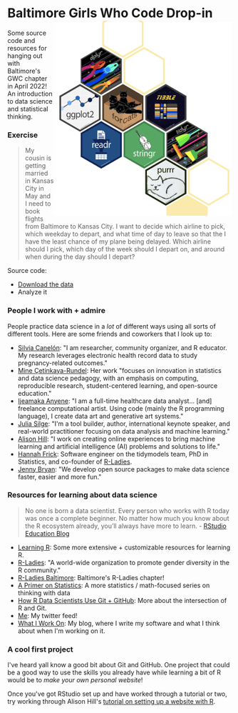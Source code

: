 # Baltimore Girls Who Code Drop-in <img src="hexes.png" align="right" width="400" />

Some source code and resources for hanging out with Baltimore's GWC chapter in April 2022! An introduction to data science and statistical thinking.

### Exercise

> My cousin is getting married in Kansas City in May and I need to book flights from Baltimore to Kansas City. I want to decide which airline to pick, which weekday to depart, and what time of day to leave so that the I have the least chance of my plane being delayed. Which airline should I pick, which day of the week should I depart on, and around when during the day should I depart?

Source code:

* [Download the data](https://github.com/simonpcouch/gwc-bmore-2022/blob/master/source/grad_data.md)
* Analyze it

### People I work with + admire

People practice data science in a _lot_ of different ways using all sorts of different tools. Here are some friends and coworkers that I look up to:

* [Silvia Canelón](https://www.silviacanelon.com/): "I am researcher, community organizer, and R educator. My research leverages electronic health record data to study pregnancy-related outcomes."
* [Mine Çetinkaya-Rundel](https://mine-cr.com/): Her work "focuses on innovation in statistics and data science pedagogy, with an emphasis on computing, reproducible research, student-centered learning, and open-source education."
* [Ijeamaka Anyene](https://ijeamaka.art/portfolio/): "I am a full-time healthcare data analyst... [and] freelance computational artist. Using code (mainly the R programming language), I create data art and generative art systems."
* [Julia Silge](https://juliasilge.com/): "I'm a tool builder, author, international keynote speaker, and real-world practitioner focusing on data analysis and machine learning."
* [Alison Hill](https://www.apreshill.com/): "I work on creating online experiences to bring machine learning and artificial intelligence (AI) problems and solutions to life."
* [Hannah Frick](https://www.frick.ws/): Software engineer on the tidymodels team, PhD in Statistics, and co-founder of [R-Ladies](https://rladies.org/).
* [Jenny Bryan](https://jennybryan.org/): "We develop open source  packages to make data science faster, easier and more fun."

### Resources for learning about data science

> No one is born a data scientist. Every person who works with R today was once a complete beginner. No matter how much you know about the R ecosystem already, you’ll always have more to learn. - [RStudio Education Blog](https://education.rstudio.com/)

* [Learning R](https://education.rstudio.com/learn/): Some more extensive + customizable resources for learning R.
* [R-Ladies](https://rladies.org/): "A world-wide organization to promote gender diversity in the R community."
* [R-Ladies Baltimore](https://rladies-baltimore.github.io/): Baltimore's R-Ladies chapter!
* [A Primer on Statistics](https://tinystats.github.io/teacups-giraffes-and-statistics/index.html): A more statistics / math-focused series on thinking with data
* [How R Data Scientists Use Git + GitHub](https://happygitwithr.com/): More about the intersection of R and Git.
* [Me](https://twitter.com/simonpcouch): My twitter feed!
* [What I Work On](https://blog.simonpcouch.com/): My blog, where I write my software and what I think about when I'm working on it.


### A cool first project

I've heard yall know a good bit about Git and GitHub. One project that could be a good way to use the skills you already have while learning a bit of R would be to _make your own personal website_!

Once you've got RStudio set up and have worked through a tutorial or two, try working through Alison Hill's [tutorial on setting up a website with R](https://www.apreshill.com/blog/2020-12-new-year-new-blogdown/).

